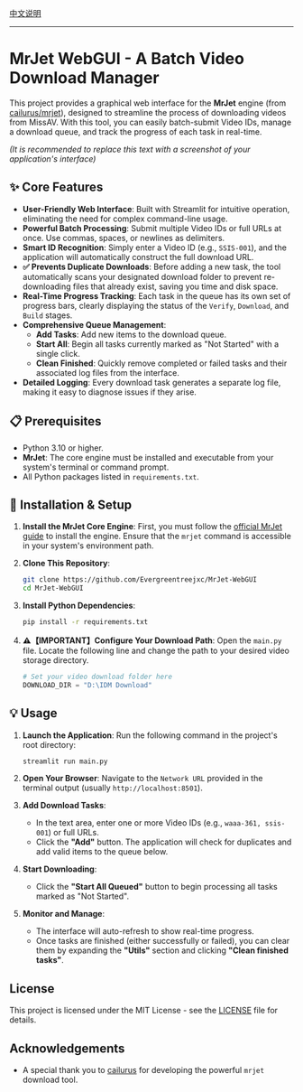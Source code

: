 
[中文说明](README_zh.md)

---
# MrJet WebGUI - A Batch Video Download Manager

This project provides a graphical web interface for the **MrJet** engine (from [cailurus/mrjet](https://github.com/cailurus/mrjet)), designed to streamline the process of downloading videos from MissAV. With this tool, you can easily batch-submit Video IDs, manage a download queue, and track the progress of each task in real-time.

*(It is recommended to replace this text with a screenshot of your application's interface)*

## ✨ Core Features

-   **User-Friendly Web Interface**: Built with Streamlit for intuitive operation, eliminating the need for complex command-line usage.
-   **Powerful Batch Processing**: Submit multiple Video IDs or full URLs at once. Use commas, spaces, or newlines as delimiters.
-   **Smart ID Recognition**: Simply enter a Video ID (e.g., `SSIS-001`), and the application will automatically construct the full download URL.
-   **✅ Prevents Duplicate Downloads**: Before adding a new task, the tool automatically scans your designated download folder to prevent re-downloading files that already exist, saving you time and disk space.
-   **Real-Time Progress Tracking**: Each task in the queue has its own set of progress bars, clearly displaying the status of the `Verify`, `Download`, and `Build` stages.
-   **Comprehensive Queue Management**:
    -   **Add Tasks**: Add new items to the download queue.
    -   **Start All**: Begin all tasks currently marked as "Not Started" with a single click.
    -   **Clean Finished**: Quickly remove completed or failed tasks and their associated log files from the interface.
-   **Detailed Logging**: Every download task generates a separate log file, making it easy to diagnose issues if they arise.

## 📋 Prerequisites

-   Python 3.10 or higher.
-   **MrJet**: The core engine must be installed and executable from your system's terminal or command prompt.
-   All Python packages listed in `requirements.txt`.

## 🚀 Installation & Setup

1.  **Install the MrJet Core Engine**:
    First, you must follow the [official MrJet guide](https://github.com/cailurus/mrjet) to install the engine. Ensure that the `mrjet` command is accessible in your system's environment path.

2.  **Clone This Repository**:
    ```bash
    git clone https://github.com/Evergreentreejxc/MrJet-WebGUI
    cd MrJet-WebGUI
    ```

3.  **Install Python Dependencies**:
    ```bash
    pip install -r requirements.txt
    ```

4.  **⚠️【IMPORTANT】Configure Your Download Path**:
    Open the `main.py` file. Locate the following line and change the path to your desired video storage directory.
    ```python
    # Set your video download folder here
    DOWNLOAD_DIR = "D:\IDM Download" 
    ```

## 💡 Usage

1.  **Launch the Application**:
    Run the following command in the project's root directory:
    ```bash
    streamlit run main.py
    ```

2.  **Open Your Browser**:
    Navigate to the `Network URL` provided in the terminal output (usually `http://localhost:8501`).

3.  **Add Download Tasks**:
    -   In the text area, enter one or more Video IDs (e.g., `waaa-361, ssis-001`) or full URLs.
    -   Click the **"Add"** button. The application will check for duplicates and add valid items to the queue below.

4.  **Start Downloading**:
    -   Click the **"Start All Queued"** button to begin processing all tasks marked as "Not Started".

5.  **Monitor and Manage**:
    -   The interface will auto-refresh to show real-time progress.
    -   Once tasks are finished (either successfully or failed), you can clear them by expanding the **"Utils"** section and clicking **"Clean finished tasks"**.

## License

This project is licensed under the MIT License - see the [LICENSE](LICENSE) file for details.

## Acknowledgements

-   A special thank you to [cailurus](https://github.com/cailurus) for developing the powerful `mrjet` download tool.